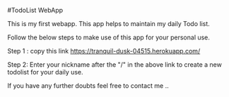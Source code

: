 #TodoList WebApp

This is my first webapp. This app helps to maintain my daily Todo list.
  
Follow the below steps to make use of this app for your personal use.

Step 1 : copy this link https://tranquil-dusk-04515.herokuapp.com/

Step 2:  Enter your nickname after the "/" in the above link to create a new todolist for your daily use.

If you have any further doubts feel free to contact me ..
